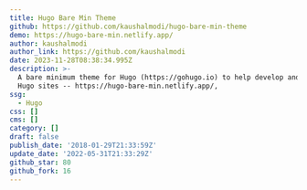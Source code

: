 ```yaml
---
title: Hugo Bare Min Theme
github: https://github.com/kaushalmodi/hugo-bare-min-theme
demo: https://hugo-bare-min.netlify.app/
author: kaushalmodi
author_link: https://github.com/kaushalmodi
date: 2023-11-28T08:38:34.995Z
description: >-
  A bare minimum theme for Hugo (https://gohugo.io) to help develop and debug
  Hugo sites -- https://hugo-bare-min.netlify.app/,
ssg:
  - Hugo
css: []
cms: []
category: []
draft: false
publish_date: '2018-01-29T21:33:59Z'
update_date: '2022-05-31T21:33:29Z'
github_star: 80
github_fork: 16
---
```


